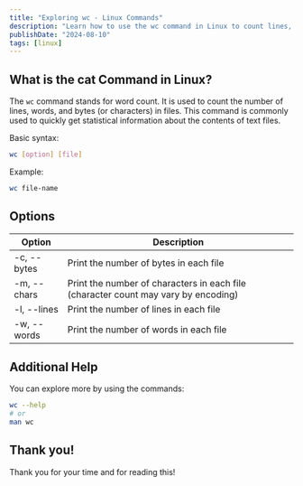 ```yaml
---
title: "Exploring wc - Linux Commands"
description: "Learn how to use the wc command in Linux to count lines, words, bytes, and more in files. Explore options and get helpful tips for efficient file analysis."
publishDate: "2024-08-10"
tags: [linux]
---
```


## What is the cat Command in Linux?

The `wc` command stands for word count. It is used to count the number of lines, words, and bytes (or characters) in files. This command is commonly used to quickly get statistical information about the contents of text files.

Basic syntax:

```bash
wc [option] [file]
```

Example:

```bash
wc file-name
```

## Options

| Option      | Description                                                                        |
| ----------- | ---------------------------------------------------------------------------------- |
| -c, --bytes | Print the number of bytes in each file                                             |
| -m, --chars | Print the number of characters in each file (character count may vary by encoding) |
| -l, --lines | Print the number of lines in each file                                             |
| -w, --words | Print the number of words in each file                                             |

## Additional Help

You can explore more by using the commands:

```bash
wc --help
# or
man wc
```

## Thank you!

Thank you for your time and for reading this!

